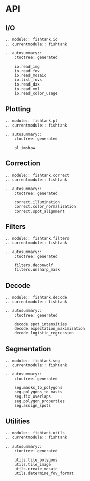 # API

## I/O

```{eval-rst}
.. module:: fishtank.io
.. currentmodule:: fishtank

.. autosummary::
    :toctree: generated

    io.read_img
    io.read_fov
    io.read_mosaic
    io.list_fovs
    io.read_dax
    io.read_xml
    io.read_color_usage

```

## Plotting

```{eval-rst}
.. module:: fishtank.pl
.. currentmodule:: fishtank

.. autosummary::
    :toctree: generated

    pl.imshow
```

## Correction

```{eval-rst}
.. module:: fishtank.correct
.. currentmodule:: fishtank

.. autosummary::
    :toctree: generated

    correct.illumination
    correct.color_normalization
    correct.spot_alignment

```

## Filters

```{eval-rst}
.. module:: fishtank.filters
.. currentmodule:: fishtank

.. autosummary::
    :toctree: generated

    filters.deconwolf
    filters.unsharp_mask

```

## Decode

```{eval-rst}
.. module:: fishtank.decode
.. currentmodule:: fishtank

.. autosummary::
    :toctree: generated

    decode.spot_intensities
    decode.expectation_maximization
    decode.logistic_regression

```

## Segmentation

```{eval-rst}
.. module:: fishtank.seg
.. currentmodule:: fishtank

.. autosummary::
    :toctree: generated

    seg.masks_to_polygons
    seg.polygons_to_masks
    seg.fix_overlaps
    seg.polygon_properties
    seg.assign_spots

```

## Utilities

```{eval-rst}
.. module:: fishtank.utils
.. currentmodule:: fishtank

.. autosummary::
    :toctree: generated

    utils.tile_polygons
    utils.tile_image
    utils.create_mosaic
    utils.determine_fov_format

```

